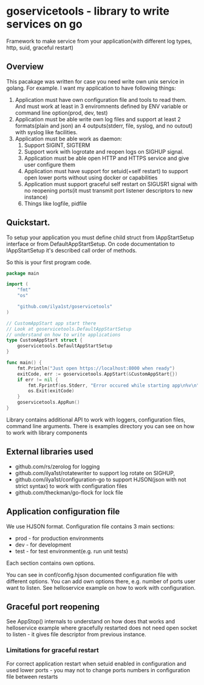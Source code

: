 # goservicetools - library to write services on go

Framework to make service from your application(with different log types, http, suid, graceful restart)

## Overview

This pacakage was written for case you need write own unix service in golang.
For example. I want my application to have following things:

 1. Application must have own configuration file and tools to read them. And must work at least in 3 enviromnents defined by ENV variable or command line option(prod, dev, test)
 1. Application must be able write own log files and support at least 2 formats(plain and json) an 4 outputs(stderr, file, syslog, and no outout) with syslog like facilities.
 1. Application must be able work as daemon:
    1. Support SIGINT, SIGTERM
    1. Support work with logrotate and reopen logs on SIGHUP signal.
    1. Application must be able open HTTP and HTTPS service and give user configure them
    1. Application must have support for setuid(+self restart) to support open lower ports without using docker or capabilities
    1. Application must support graceful self restart on SIGUSR1 signal with no reopening ports(it must transmit port listener descriptors to new instance)
    1. Things like logfile, pidfile

## Quickstart.

To setup your application you must define child struct from IAppStartSetup interface or from DefaultAppStartSetup. On code documentation to IAppStartSetup it's described call order of methods.

So this is your first program code.

```go
package main

import (
    "fmt"
    "os"

    "github.com/ilya1st/goservicetools"
)

// CustomAppStart app start there
// Look at goservicetools.DefaultAppStartSetup
// understand on how to write applications
type CustomAppStart struct {
    goservicetools.DefaultAppStartSetup
}

func main() {
    fmt.Println("Just open https://localhost:8000 when ready")
    exitCode, err := goservicetools.AppStart(&CustomAppStart{})
    if err != nil {
        fmt.Fprintf(os.Stderr, "Error occured while starting app\n%v\n", err)
        os.Exit(exitCode)
    }
    goservicetools.AppRun()
}
```
Library contains additional API to work with loggers, configuration files, command line arguments.
There is examples directory you can see on how to work with library components

## External libraries used

* github.com/rs/zerolog for logging
* github.com/ilya1st/rotatewriter to support log rotate on SIGHUP, 
* github.com/ilya1st/configuration-go to support HJSON(json with not strict syntax) to work with configuration files
* github.com/theckman/go-flock for lock file

## Application configuration file

We use HJSON format. Configuration file contains 3 main sections:

* prod - for production environments
* dev - for development
* test - for test environment(e.g. run unit tests)

Each section contains own options.

You can see in conf/config.hjson documented configuration file with different options.
You can add own options there, e.g. number of ports user want to listen. See helloservice example on how to work with configuration.

## Graceful port reopening

See AppStop() internals to understand on how does that works and helloservice example where gracefully  restarted does not need open socket to listen - it gives file descriptor from previous instance.

### Limitations for graceful restart

For correct application restart when setuid enabled in configuration and used lower ports - you may not to change ports numbers in configuration file between restarts